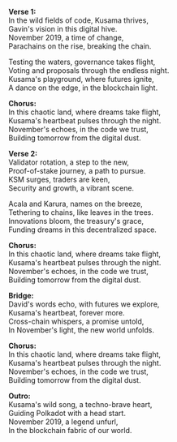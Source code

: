 **Verse 1:**\
In the wild fields of code, Kusama thrives,\
Gavin's vision in this digital hive.\
November 2019, a time of change,\
Parachains on the rise, breaking the chain.

Testing the waters, governance takes flight,\
Voting and proposals through the endless night.\
Kusama's playground, where futures ignite,\
A dance on the edge, in the blockchain light.

**Chorus:**\
In this chaotic land, where dreams take flight,\
Kusama's heartbeat pulses through the night.\
November's echoes, in the code we trust,\
Building tomorrow from the digital dust.

**Verse 2:**\
Validator rotation, a step to the new,\
Proof-of-stake journey, a path to pursue.\
KSM surges, traders are keen,\
Security and growth, a vibrant scene.

Acala and Karura, names on the breeze,\
Tethering to chains, like leaves in the trees.\
Innovations bloom, the treasury's grace,\
Funding dreams in this decentralized space.

**Chorus:**\
In this chaotic land, where dreams take flight,\
Kusama's heartbeat pulses through the night.\
November's echoes, in the code we trust,\
Building tomorrow from the digital dust.

**Bridge:**\
David's words echo, with futures we explore,\
Kusama's heartbeat, forever more.\
Cross-chain whispers, a promise untold,\
In November's light, the new world unfolds.

**Chorus:**\
In this chaotic land, where dreams take flight,\
Kusama's heartbeat pulses through the night.\
November's echoes, in the code we trust,\
Building tomorrow from the digital dust.

**Outro:**\
Kusama's wild song, a techno-brave heart,\
Guiding Polkadot with a head start.\
November 2019, a legend unfurl,\
In the blockchain fabric of our world.
